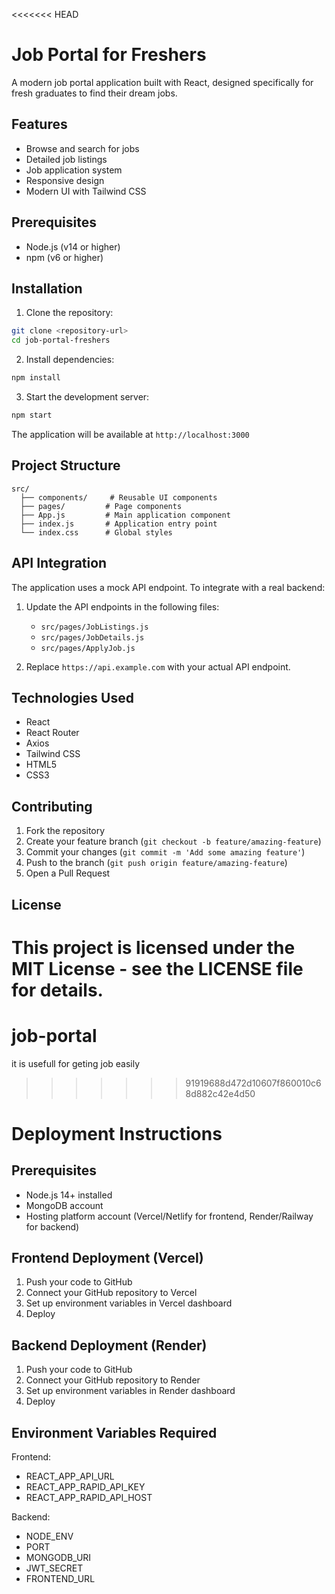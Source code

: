 <<<<<<< HEAD
# Job Portal for Freshers

A modern job portal application built with React, designed specifically for fresh graduates to find their dream jobs.

## Features

- Browse and search for jobs
- Detailed job listings
- Job application system
- Responsive design
- Modern UI with Tailwind CSS

## Prerequisites

- Node.js (v14 or higher)
- npm (v6 or higher)

## Installation

1. Clone the repository:
```bash
git clone <repository-url>
cd job-portal-freshers
```

2. Install dependencies:
```bash
npm install
```

3. Start the development server:
```bash
npm start
```

The application will be available at `http://localhost:3000`

## Project Structure

```
src/
  ├── components/     # Reusable UI components
  ├── pages/         # Page components
  ├── App.js         # Main application component
  ├── index.js       # Application entry point
  └── index.css      # Global styles
```

## API Integration

The application uses a mock API endpoint. To integrate with a real backend:

1. Update the API endpoints in the following files:
   - `src/pages/JobListings.js`
   - `src/pages/JobDetails.js`
   - `src/pages/ApplyJob.js`

2. Replace `https://api.example.com` with your actual API endpoint.

## Technologies Used

- React
- React Router
- Axios
- Tailwind CSS
- HTML5
- CSS3

## Contributing

1. Fork the repository
2. Create your feature branch (`git checkout -b feature/amazing-feature`)
3. Commit your changes (`git commit -m 'Add some amazing feature'`)
4. Push to the branch (`git push origin feature/amazing-feature`)
5. Open a Pull Request

## License

This project is licensed under the MIT License - see the LICENSE file for details. 
=======
# job-portal
it is usefull for geting job easily
>>>>>>> 91919688d472d10607f860010c68d882c42e4d50


# Deployment Instructions

## Prerequisites
- Node.js 14+ installed
- MongoDB account
- Hosting platform account (Vercel/Netlify for frontend, Render/Railway for backend)

## Frontend Deployment (Vercel)
1. Push your code to GitHub
2. Connect your GitHub repository to Vercel
3. Set up environment variables in Vercel dashboard
4. Deploy

## Backend Deployment (Render)
1. Push your code to GitHub
2. Connect your GitHub repository to Render
3. Set up environment variables in Render dashboard
4. Deploy

## Environment Variables Required
Frontend:
- REACT_APP_API_URL
- REACT_APP_RAPID_API_KEY
- REACT_APP_RAPID_API_HOST

Backend:
- NODE_ENV
- PORT
- MONGODB_URI
- JWT_SECRET
- FRONTEND_URL
